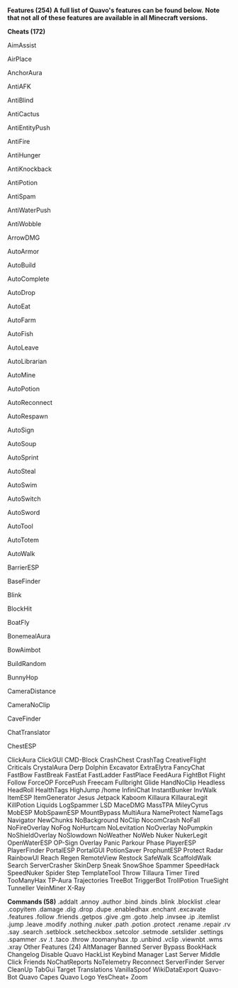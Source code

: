 **Features (254)**
**A full list of Quavo's features can be found below.**
**Note that not all of these features are available in all Minecraft versions.**

**Cheats (172)**

AimAssist

AirPlace

AnchorAura

AntiAFK

AntiBlind

AntiCactus

AntiEntityPush

AntiFire

AntiHunger

AntiKnockback

AntiPotion

AntiSpam

AntiWaterPush

AntiWobble

ArrowDMG

AutoArmor

AutoBuild

AutoComplete

AutoDrop

AutoEat

AutoFarm

AutoFish

AutoLeave

AutoLibrarian

AutoMine

AutoPotion

AutoReconnect

AutoRespawn

AutoSign

AutoSoup

AutoSprint

AutoSteal

AutoSwim

AutoSwitch

AutoSword

AutoTool

AutoTotem

AutoWalk

BarrierESP

BaseFinder

Blink

BlockHit

BoatFly

BonemealAura

BowAimbot

BuildRandom

BunnyHop

CameraDistance

CameraNoClip

CaveFinder

ChatTranslator

ChestESP

ClickAura
ClickGUI
CMD-Block
CrashChest
CrashTag
CreativeFlight
Criticals
CrystalAura
Derp
Dolphin
Excavator
ExtraElytra
FancyChat
FastBow
FastBreak
FastEat
FastLadder
FastPlace
FeedAura
FightBot
Flight
Follow
ForceOP
ForcePush
Freecam
Fullbright
Glide
HandNoClip
Headless
HeadRoll
HealthTags
HighJump
/home
InfiniChat
InstantBunker
InvWalk
ItemESP
ItemGenerator
Jesus
Jetpack
Kaboom
Killaura
KillauraLegit
KillPotion
Liquids
LogSpammer
LSD
MaceDMG
MassTPA
MileyCyrus
MobESP
MobSpawnESP
MountBypass
MultiAura
NameProtect
NameTags
Navigator
NewChunks
NoBackground
NoClip
NocomCrash
NoFall
NoFireOverlay
NoFog
NoHurtcam
NoLevitation
NoOverlay
NoPumpkin
NoShieldOverlay
NoSlowdown
NoWeather
NoWeb
Nuker
NukerLegit
OpenWaterESP
OP-Sign
Overlay
Panic
Parkour
Phase
PlayerESP
PlayerFinder
PortalESP
PortalGUI
PotionSaver
ProphuntESP
Protect
Radar
RainbowUI
Reach
Regen
RemoteView
Restock
SafeWalk
ScaffoldWalk
Search
ServerCrasher
SkinDerp
Sneak
SnowShoe
Spammer
SpeedHack
SpeedNuker
Spider
Step
TemplateTool
Throw
Tillaura
Timer
Tired
TooManyHax
TP-Aura
Trajectories
TreeBot
TriggerBot
TrollPotion
TrueSight
Tunneller
VeinMiner
X-Ray


**Commands (58)**
.addalt
.annoy
.author
.bind
.binds
.blink
.blocklist
.clear
.copyitem
.damage
.dig
.drop
.dupe
.enabledhax
.enchant
.excavate
.features
.follow
.friends
.getpos
.give
.gm
.goto
.help
.invsee
.ip
.itemlist
.jump
.leave
.modify
.nothing
.nuker
.path
.potion
.protect
.rename
.repair
.rv
.say
.search
.setblock
.setcheckbox
.setcolor
.setmode
.setslider
.settings
.spammer
.sv
.t
.taco
.throw
.toomanyhax
.tp
.unbind
.vclip
.viewnbt
.wms
.xray
Other Features (24)
AltManager
Banned Server Bypass
BookHack
Changelog
Disable Quavo
HackList
Keybind Manager
Last Server
Middle Click Friends
NoChatReports
NoTelemetry
Reconnect
ServerFinder
Server CleanUp
TabGui
Target
Translations
VanillaSpoof
WikiDataExport
Quavo-Bot
Quavo Capes
Quavo Logo
YesCheat+
Zoom
